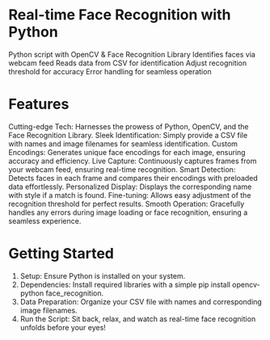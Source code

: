# Real-time Face Recognition with Python
Python script with OpenCV &amp; Face Recognition Library Identifies faces via webcam feed Reads data from CSV for identification Adjust recognition threshold for accuracy Error handling for seamless operation
# Features
Cutting-edge Tech: Harnesses the prowess of Python, OpenCV, and the Face Recognition Library.
Sleek Identification: Simply provide a CSV file with names and image filenames for seamless identification.
Custom Encodings: Generates unique face encodings for each image, ensuring accuracy and efficiency.
Live Capture: Continuously captures frames from your webcam feed, ensuring real-time recognition.
Smart Detection: Detects faces in each frame and compares their encodings with preloaded data effortlessly.
Personalized Display: Displays the corresponding name with style if a match is found.
Fine-tuning: Allows easy adjustment of the recognition threshold for perfect results.
Smooth Operation: Gracefully handles any errors during image loading or face recognition, ensuring a seamless experience.
# Getting Started
1. Setup: Ensure Python is installed on your system.
2. Dependencies: Install required libraries with a simple pip install opencv- 
   python face_recognition.
3. Data Preparation: Organize your CSV file with names and corresponding image 
   filenames.
4. Run the Script: Sit back, relax, and watch as real-time face recognition 
   unfolds before your eyes!
